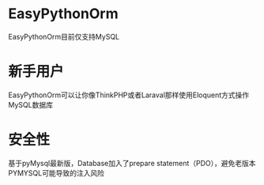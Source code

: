 # EasyPythonOrm

EasyPythonOrm目前仅支持MySQL

# 新手用户

EasyPythonOrm可以让你像ThinkPHP或者Laraval那样使用Eloquent方式操作MySQL数据库

# 安全性

基于pyMysql最新版，Database加入了prepare statement（PDO），避免老版本PYMYSQL可能导致的注入风险